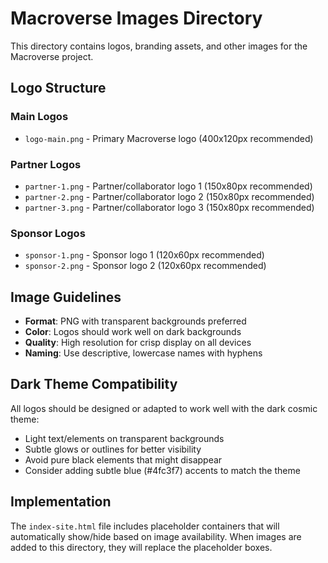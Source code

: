 # Macroverse Images Directory

This directory contains logos, branding assets, and other images for the Macroverse project.

## Logo Structure

### Main Logos
- `logo-main.png` - Primary Macroverse logo (400x120px recommended)

### Partner Logos
- `partner-1.png` - Partner/collaborator logo 1 (150x80px recommended)
- `partner-2.png` - Partner/collaborator logo 2 (150x80px recommended) 
- `partner-3.png` - Partner/collaborator logo 3 (150x80px recommended)

### Sponsor Logos
- `sponsor-1.png` - Sponsor logo 1 (120x60px recommended)
- `sponsor-2.png` - Sponsor logo 2 (120x60px recommended)

## Image Guidelines

- **Format**: PNG with transparent backgrounds preferred
- **Color**: Logos should work well on dark backgrounds
- **Quality**: High resolution for crisp display on all devices
- **Naming**: Use descriptive, lowercase names with hyphens

## Dark Theme Compatibility

All logos should be designed or adapted to work well with the dark cosmic theme:
- Light text/elements on transparent backgrounds
- Subtle glows or outlines for better visibility
- Avoid pure black elements that might disappear
- Consider adding subtle blue (#4fc3f7) accents to match the theme

## Implementation

The `index-site.html` file includes placeholder containers that will automatically show/hide based on image availability. When images are added to this directory, they will replace the placeholder boxes.
